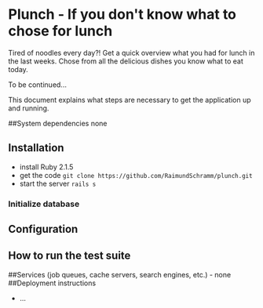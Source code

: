 # Plunch - If you don't know what to chose for lunch

Tired of noodles every day?!
Get a quick overview what you had for lunch in the last weeks.
Chose from all the delicious dishes you know what to eat today.

To be continued...

This document explains what steps are necessary to get the
application up and running.

##System dependencies
none

## Installation
* install Ruby 2.1.5
* get the code `git clone https://github.com/RaimundSchramm/plunch.git`
* start the server `rails s`

### Initialize database

## Configuration
## How to run the test suite
##Services (job queues, cache servers, search engines, etc.) - none
##Deployment instructions
* ...

